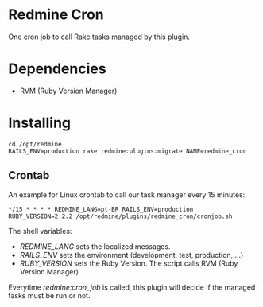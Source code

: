 # Redmine Cron

One cron job to call Rake tasks managed by this plugin.

# Dependencies

- RVM (Ruby Version Manager)

# Installing

```
cd /opt/redmine
RAILS_ENV=production rake redmine:plugins:migrate NAME=redmine_cron
```

## Crontab

An example for Linux crontab to call our task manager every 15 minutes:

```
*/15 * * * * REDMINE_LANG=pt-BR RAILS_ENV=production RUBY_VERSION=2.2.2 /opt/redmine/plugins/redmine_cron/cronjob.sh
```

The shell variables:

- _REDMINE_LANG_ sets the localized messages.
- _RAILS_ENV_ sets the environment (development, test, production, ...)
- _RUBY_VERSION_ sets the Ruby Version. The script calls RVM (Ruby Version Manager)

Everytime _redmine:cron_job_ is called, this plugin will decide if the managed tasks must be run or not.